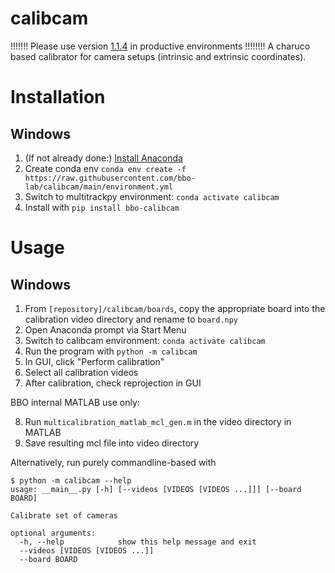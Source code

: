 # calibcam
!!!!!!! Please use version [1.1.4](https://github.com/bbo-lab/calibcam/releases/tag/v1.1.4) in productive environments !!!!!!!!
A charuco based calibrator for camera setups (intrinsic and extrinsic coordinates).

# Installation

## Windows

1. (If not already done:) [Install Anaconda](https://docs.anaconda.com/anaconda/install/windows/)
2. Create conda env `conda env create -f https://raw.githubusercontent.com/bbo-lab/calibcam/main/environment.yml`
3. Switch to multitrackpy environment: `conda activate calibcam`
4. Install with `pip install bbo-calibcam`


# Usage

## Windows

1. From `[repository]/calibcam/boards`, copy the appropriate board into the calibration video directory and rename to `board.npy`
2. Open Anaconda prompt via Start Menu
3. Switch to calibcam environment: `conda activate calibcam`
4. Run the program with `python -m calibcam`
5. In GUI, click "Perform calibration"
6. Select all calibration videos
7. After calibration, check reprojection in GUI

BBO internal MATLAB use only:

8. Run `multicalibration_matlab_mcl_gen.m` in the video directory in MATLAB
9. Save resulting mcl file into video directory

Alternatively, run purely commandline-based with
```
$ python -m calibcam --help
usage: __main__.py [-h] [--videos [VIDEOS [VIDEOS ...]]] [--board BOARD]

Calibrate set of cameras

optional arguments:
  -h, --help            show this help message and exit
  --videos [VIDEOS [VIDEOS ...]]
  --board BOARD
```
